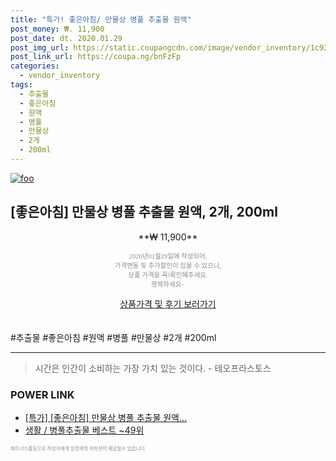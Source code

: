 ```yaml
--- 
title: "특가! 좋은아침/ 만물상 병풀 추출물 원액" 
post_money: ₩. 11,900 
post_date: dt. 2020.01.29 
post_img_url: https://static.coupangcdn.com/image/vendor_inventory/1c92/e9718bdff1f1fd0cde5cdda5587edfb7ca44a6b80eba9a29e50d465a930c.jpg 
post_link_url: https://coupa.ng/bnFzFp 
categories: 
  - vendor_inventory 
tags: 
  - 추출물 
  - 좋은아침 
  - 원액 
  - 병풀 
  - 만물상 
  - 2개 
  - 200ml 
--- 
```

[![foo](https://static.coupangcdn.com/image/vendor_inventory/1c92/e9718bdff1f1fd0cde5cdda5587edfb7ca44a6b80eba9a29e50d465a930c.jpg)](https://coupa.ng/bnFzFp) 

## [좋은아침] 만물상 병풀 추출물 원액, 2개, 200ml 
<p style="text-align: center;">**₩ 11,900**</p> 
<p style="text-align: center;"><span style="color: #898c8f; font-family: Georgia,Times,serif; font-size: 0.75em;">2020년01월29일에 작성되어, <br>가격변동 및 추가할인이 있을 수 있으니,<br> 상품 가격을 꼭!확인해주세요.<br>행복하세요~</span> 
</p>	 
<div markdown="0" style="text-align: center;"><a href="https://coupa.ng/bnFzFp" class="btn btn--success">상품가격 및 후기 보러가기</a></div> 
<br><br> 
  #추출물 #좋은아침 #원액 #병풀 #만물상 #2개 #200ml 
<hr> 

> 시간은 인간이 소비하는 가장 가치 있는 것이다. - 테오프라스토스 


### POWER LINK

* <a href="https://blog.naver.com/an0733/221789576553" target="_blank">[특가] [좋은아침] 만물상 병풀 추출물 원액...</a>
* <a href="https://blog.naver.com/santokki14/221789173392" target="_blank">생활 / 병풀추출물 베스트 ~49위</a>

<span style="color: #898c8f; font-family: Georgia,Times,serif; font-size: 0.55em;">파트너스활동으로 작성자에게 일정액의 커미션이 제공될수 있습니다.</span> 

